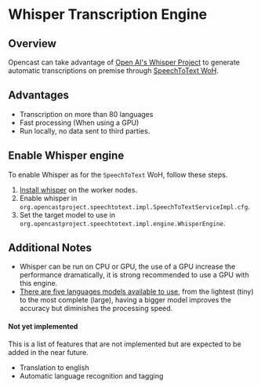 Whisper Transcription Engine
============================

Overview
--------

Opencast can take advantage of [Open AI's Whisper Project]() to generate automatic transcriptions on premise through 
[SpeechToText WoH](../../workflowoperationhandlers/speech-to-text-woh.md).

Advantages
----------
- Transcription on more than 80 languages
- Fast processing (When using a GPU)
- Run locally, no data sent to third parties.

Enable Whisper engine
---------------------
To enable Whisper as for the `SpeechToText` WoH, follow these steps.

1. [Install whisper](https://github.com/openai/whisper#setup) on the worker nodes.
2. Enable whisper in `org.opencastproject.speechtotext.impl.SpeechToTextServiceImpl.cfg`.
3. Set the target model to use in `org.opencastproject.speechtotext.impl.engine.WhisperEngine`.


Additional Notes
----------------

- Whisper can be run on CPU or GPU, the use of a GPU increase the performance dramatically, it is strong recommended to
use a GPU with this engine.
- [There are five languages models available to use](https://github.com/openai/whisper#available-models-and-languages), 
from the lightest (tiny) to the most complete (large), having a
bigger model improves the accuracy but diminishes the processing speed.

#### Not yet implemented

This is a list of features that are not implemented but are expected to be added in the near future.
- Translation to english
- Automatic language recognition and tagging
